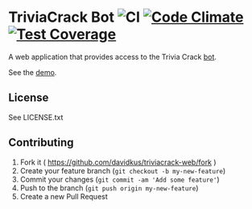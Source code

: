 # TriviaCrack Bot ![CI](https://github.com/davidkus/triviacrack-web/workflows/CI/badge.svg) [![Code Climate](https://codeclimate.com/github/davidkus/triviacrack-web/badges/gpa.svg)](https://codeclimate.com/github/davidkus/triviacrack-web) [![Test Coverage](https://codeclimate.com/github/davidkus/triviacrack-web/badges/coverage.svg)](https://codeclimate.com/github/davidkus/triviacrack-web)

A web application that provides access to the Trivia Crack [bot](https://github.com/davidkus/triviacrack).

See the [demo](https://triviacrack-web.herokuapp.com).

## License

See LICENSE.txt

## Contributing

1. Fork it ( https://github.com/davidkus/triviacrack-web/fork )
2. Create your feature branch (`git checkout -b my-new-feature`)
3. Commit your changes (`git commit -am 'Add some feature'`)
4. Push to the branch (`git push origin my-new-feature`)
5. Create a new Pull Request
